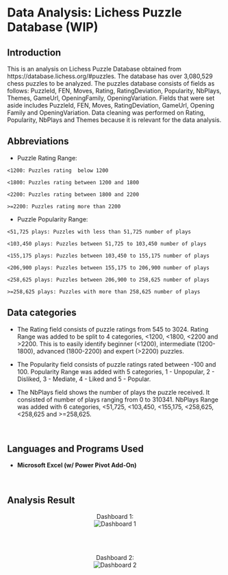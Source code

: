 <h1>Data Analysis: Lichess Puzzle Database (WIP)</h1>

<h2>Introduction</h2>
This is an analysis on Lichess Puzzle Database obtained from https://database.lichess.org/#puzzles. The database has over 3,080,529 chess puzzles to be analyzed. The puzzles database consists of fields as follows: PuzzleId, FEN, Moves, Rating, RatingDeviation, Popularity, NbPlays, Themes, GameUrl, OpeningFamily, OpeningVariation. Fields that were set aside includes PuzzleId, FEN, Moves, RatingDeviation, GameUrl, Opening Family and OpeningVariation. Data cleaning was performed on Rating, Popularity, NbPlays and Themes because it is relevant for the data analysis.

<h2>Abbreviations</h2>

- Puzzle Rating Range:

`<1200: Puzzles rating  below 1200`

`<1800: Puzzles rating between 1200 and 1800`

`<2200: Puzzles rating between 1800 and 2200`

`>=2200: Puzzles rating more than 2200`

- Puzzle Popularity Range:

`<51,725 plays: Puzzles with less than 51,725 number of plays`

`<103,450 plays: Puzzles between 51,725 to 103,450 number of plays`

`<155,175 plays: Puzzles between 103,450 to 155,175 number of plays`

`<206,900 plays: Puzzles between 155,175 to 206,900 number of plays`

`<258,625 plays: Puzzles between 206,900 to 258,625 number of plays`

`>=258,625 plays: Puzzles with more than 258,625 number of plays`


<h2>Data categories</h2>

- The Rating field consists of puzzle ratings from 545 to 3024. Rating Range was added to be split to 4 categories,  <1200, <1800, <2200 and >2200. This is to easily identify beginner (<1200), intermediate (1200-1800), advanced (1800-2200) and expert (>2200) puzzles.  

- The Popularity field consists of puzzle ratings rated between -100 and 100. Popularity Range was added with 5 categories, 1 - Unpopular, 2 - Disliked, 3 - Mediate, 4 - Liked and 5 - Popular.  

- The NbPlays field shows the number of plays the puzzle received. It consisted of number of plays ranging from 0 to 310341. NbPlays Range was added with 6 categories, <51,725, <103,450, <155,175, <258,625, <258,625 and >=258,625.
<br/>


<h2>Languages and Programs Used</h2>

- <b>Microsoft Excel (w/ Power Pivot Add-On)</b> 
<br />

<h2>Analysis Result</h2>

<p align="center">
Dashboard 1: <br/>
  <img src="https://user-images.githubusercontent.com/122200000/223208200-261d805c-d6be-42c2-aec2-d60ff9eed03f.png" alt="Dashboard 1"/>
</p>
<br />

<br />
<p align="center">
Dashboard 2:  <br/>
<img src="https://user-images.githubusercontent.com/122200000/223208495-362094a3-a322-42d9-a82c-3b8a5427d729.png" alt="Dashboard 2"/>
</p>
<br />
